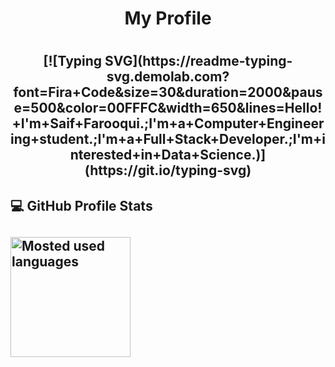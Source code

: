 <h1 align="center"> My Profile <h1/>

<h2 align="center">
[![Typing SVG](https://readme-typing-svg.demolab.com?font=Fira+Code&size=30&duration=2000&pause=500&color=00FFFC&width=650&lines=Hello!+I'm+Saif+Farooqui.;I'm+a+Computer+Engineering+student.;I'm+a+Full+Stack+Developer.;I'm+interested+in+Data+Science.)](https://git.io/typing-svg)
  
  
<h2>💻 GitHub Profile Stats<h2/>
<img alt="Mosted used languages" src="https://github-readme-stats.vercel.app/api/top-langs/?username=oHTGo&layout=compact&theme=dark" height="192px"/>
